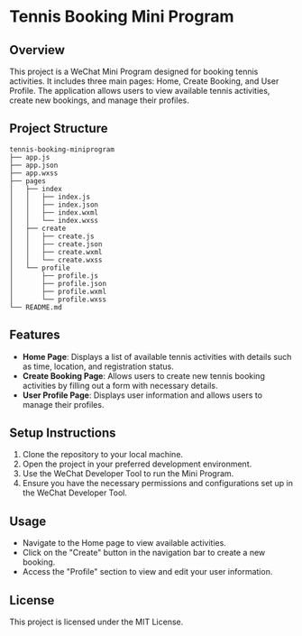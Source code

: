 # Tennis Booking Mini Program

## Overview
This project is a WeChat Mini Program designed for booking tennis activities. It includes three main pages: Home, Create Booking, and User Profile. The application allows users to view available tennis activities, create new bookings, and manage their profiles.

## Project Structure
```
tennis-booking-miniprogram
├── app.js
├── app.json
├── app.wxss
├── pages
│   ├── index
│   │   ├── index.js
│   │   ├── index.json
│   │   ├── index.wxml
│   │   └── index.wxss
│   ├── create
│   │   ├── create.js
│   │   ├── create.json
│   │   ├── create.wxml
│   │   └── create.wxss
│   └── profile
│       ├── profile.js
│       ├── profile.json
│       ├── profile.wxml
│       └── profile.wxss
└── README.md
```

## Features
- **Home Page**: Displays a list of available tennis activities with details such as time, location, and registration status.
- **Create Booking Page**: Allows users to create new tennis booking activities by filling out a form with necessary details.
- **User Profile Page**: Displays user information and allows users to manage their profiles.

## Setup Instructions
1. Clone the repository to your local machine.
2. Open the project in your preferred development environment.
3. Use the WeChat Developer Tool to run the Mini Program.
4. Ensure you have the necessary permissions and configurations set up in the WeChat Developer Tool.

## Usage
- Navigate to the Home page to view available activities.
- Click on the "Create" button in the navigation bar to create a new booking.
- Access the "Profile" section to view and edit your user information.

## License
This project is licensed under the MIT License.